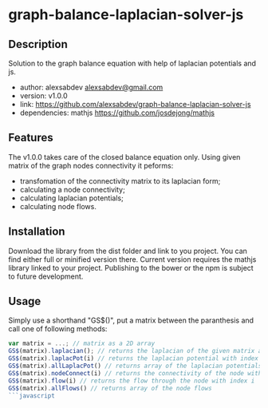 # graph-balance-laplacian-solver-js
## Description
Solution to the graph balance equation with help of laplacian potentials and js.
* author: alexsabdev <alexsabdev@gmail.com>
* version: v1.0.0
* link: https://github.com/alexsabdev/graph-balance-laplacian-solver-js
* dependencies: mathjs <https://github.com/josdejong/mathjs>
## Features
The v1.0.0 takes care of the closed balance equation only. Using given matrix of the graph nodes connectivity it peforms:
* transfomation of the connectivity matrix to its laplacian form;
* calculating a node connectivity;
* calculating laplacian potentials;
* calculating node flows.

## Installation
Download the library from the dist folder and link to you project. You can find either full or minified version there. Current version requires the mathjs library linked to your project. Publishing to the bower or the npm is subject to future development.

## Usage
Simply use a shorthand "GS$()", put a matrix between the paranthesis and call one of following methods:
```javascript
var matrix = ...; // matrix as a 2D array
GS$(matrix).laplacian(); // returns the laplacian of the given matrix as a 2D array
GS$(matrix).laplacPot(i) // returns the laplacian potential with index i which corresponds to the solution of this index
GS$(matrix).allLaplacPot() // returns array of the laplacian potentials / the equation solutions
GS$(matrix).nodeConnect(i) // returns the connectivity of the node with index i
GS$(matrix).flow(i) // returns the flow through the node with index i
GS$(matrix).allFlows() // returns array of the node flows
```javascript